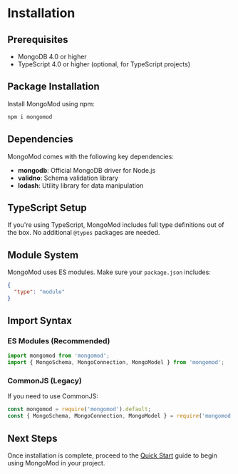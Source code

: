 <!-- ✅ checked @ 16.09.2025 -->
# Installation

## Prerequisites

- MongoDB 4.0 or higher
- TypeScript 4.0 or higher (optional, for TypeScript projects)

## Package Installation

Install MongoMod using npm:

```bash
npm i mongomod
```

## Dependencies

MongoMod comes with the following key dependencies:

- **mongodb**: Official MongoDB driver for Node.js
- **validno**: Schema validation library
- **lodash**: Utility library for data manipulation

## TypeScript Setup

If you're using TypeScript, MongoMod includes full type definitions out of the box. No additional `@types` packages are needed.

## Module System

MongoMod uses ES modules. Make sure your `package.json` includes:

```json
{
  "type": "module"
}
```

## Import Syntax

### ES Modules (Recommended)

```javascript
import mongomod from 'mongomod';
import { MongoSchema, MongoConnection, MongoModel } from 'mongomod';
```

### CommonJS (Legacy)

If you need to use CommonJS:

```javascript
const mongomod = require('mongomod').default;
const { MongoSchema, MongoConnection, MongoModel } = require('mongomod');
```

## Next Steps

Once installation is complete, proceed to the [Quick Start](/quick-start) guide to begin using MongoMod in your project.